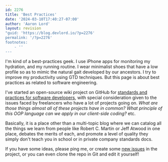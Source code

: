 ```yaml
---
id: 2276
title: 'Best Practices'
date: '2024-03-10T17:40:27-07:00'
author: 'Aaron Lord'
layout: revision
"guid: 'https://blog.devlord.io/?p=2276'
permalink: '/?p=2276'
footnotes:
    - ''
---
```


I'm kind of a best-practices geek. I use iPhone apps for monitoring my hydration, and my running routine. I wear minimalist shoes that have a low profile so as to mimic the natural gait developed by our ancestors. I try to improve my productivity using GTD techniques. But this page is about best practices as related to software engineering.

I've started an open-source wiki project on GitHub for <a href="https://lorddev.github.io/coding-standards/">standards and practices for software developers</a>, with special consideration given to the issues faced by freelancers who have a lot of projects going on. <i>What are those things almost all of these projects have in common?</i> <i>What principle of this OOP language can we apply in our client-side coding?</i> etc.

Basically, it is a place other than a multi-topic blog where we can catalog all the things we learn from people like Robert C. Martin or Jeff Atwood in one place, debates the merits of each, and promote a level of quality they simply don't teach you in school or in private company standards docs.

If you have some ideas, please ping me, or create some <a href="https://github.com/lorddev/coding-standards/issues">new issues</a> in the project, or you can even clone the repo in Git and edit it yourself!